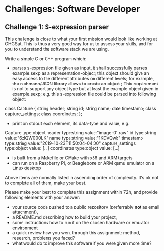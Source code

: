 # Challenges: Software Developer

## Challenge 1: S-expression parser

This challenge is close to what your first mission would look like working at GHGSat. This is thus a very good way for us to assess your skills, and for you to understand the software stack we are using.

Write a simple C or C++ program which:

* parses s-expression file given as input, it shall successfully parses example.sexp as a representation-object; this object should give an easy access to the different attributes on different levels; for example, the nlohmann/JSON library allows to create an object ; This requirement is not to support any object type but at least the example object given in example.sexp; e.g. this s-expression file could be parsed into following object:

class Capture {
  string header;
  string id;
  string name;
  date timestamp;
  class capture_settings;
  class coordinates;
};  

* print on stdout each element, its data-type and value, e.g.

Capture type:object
    header type:string value:"image-01.raw"
    id type:string value:"6zlQW000LK"
    name type:string value:"1KDVQwb"
    timestamp type:string value:"2019-10-23T11:50:04-04:00"
    capture_settings type:object value: [...]
    coordinates type:object value: [...]

* is built from a Makefile or CMake with x86 and ARM targets
* can run on a Raspberry Pi, or Beaglebone or ARM qemu emulator on a Linux desktop

Above items are normally listed in ascending order of complexity. It's ok not to complete all of them, make your best.

Please make your best to complete this assignment within 72h, and provide following elements with your answer:
* your source code pushed to a public repository (preferrably **not** as email attachment),
* a README.md describing how to build your project,
* some instructions how to run it on the chosen hardware or emulator environment
* a quick review how you went through this assignment: method, research, problems you faced?
* what would do to improve this software if you were given more time?
